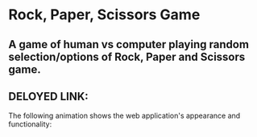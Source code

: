 # Rock, Paper, Scissors Game

## A game of human vs computer playing random selection/options of Rock, Paper and Scissors game. 

## DELOYED LINK:

The following animation shows the web application's appearance and functionality:



